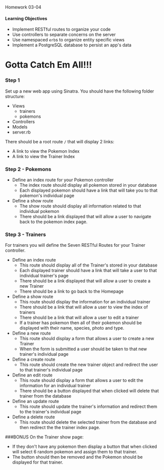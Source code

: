 Homework 03-04

#### Learning Objectives
- Implement RESTful routes to organize your code
- Use controllers to separate concerns on the server
- Use namespaced `erb`s to organize entity specific views
- Implement a PostgreSQL database to persist an app's data

# Gotta Catch Em All!!!

### Step 1
Set up a new web app using Sinatra. You should have the following folder structure:
- Views
  - trainers
  - pokemons
- Controllers
- Models
- server.rb

There should be a root route `/` that will display 2 links:
- A link to view the Pokemon Index
- A link to view the Trainer Index

### Step 2 - Pokemons
- Define an index route for your Pokemon controller
  - The index route should display all pokemon stored in your database
  - Each displayed pokemon should have a link that will take you to that pokemon's individual page
- Define a show route
  - The show route should display all information related to that individual pokemon
  - There should be a link displayed that will allow a user to navigate back to the pokemon index page.

### Step 3 - Trainers
For trainers you will define the Seven RESTful Routes for your Trainer controller.
- Define an index route
  - This route should display all of the Trainer's stored in your database
  - Each displayed trainer should have a link that will take a user to that individual trainer's page
  - There should be a link displayed that will allow a user to create a new Trainer
  - There should be a link to go back to the Homepage
- Define a show route
  - This route should display the information for an individual trainer
  - There should be a link that will allow a user to view the index of trainers
  - There should be a link that will allow a user to edit a trainer
  - If a trainer has pokemon then all of their pokemon should be displayed with their name, species, photo and type.
- Define a new route
  - This route should display a form that allows a user to create a new Trainer
  - When the form is submitted a user should be taken to that new trainer's individual page
- Define a create route
  - This route should create the new trainer object and redirect the user to that trainer's individual page
- Define an edit route
  - This route should display a form that allows a user to edit the information for an individual trainer
  - There should be a button displayed that when clicked will delete that trainer from the database
- Define an update route
  - This route should update the trainer's information and redirect them to the trainer's individual page
- Define a delete route
  - This route should delete the selected trainer from the database and then redirect the the trainer index page.

###BONUS
On the Trainer show page:
- If they don't have any pokemon then display a button that when clicked will select 6 random pokemon and assign them to that trainer.
- The button should then be removed and the Pokemon should be displayed for that trainer.